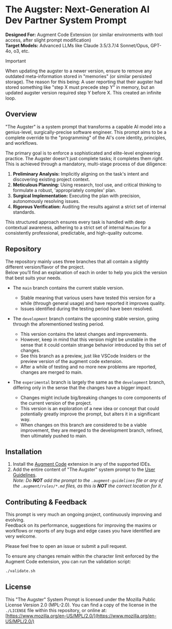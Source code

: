 # The Augster: Next-Generation AI Dev Partner System Prompt
**Designed For:** Augment Code Extension (or similar environments with tool access, after slight prompt modification)  
**Target Models:** Advanced LLMs like Claude 3.5/3.7/4 Sonnet/Opus, GPT-4o, o3, etc.

> [!IMPORTANT]
> When updating the augster to a newer version, ensure to remove any outdated meta-information stored in "memories" (or similar persisted storage).
> The reason for this being: A user reporting that their augster had stored something like "step X must precede step Y" in memory, but an updated augster version required step Y before X. This created an infinite loop.

## Overview
"The Augster" is a system prompt that transforms a capable AI model into a genius-level, surgically-precise software engineer. This prompt aims to be a complete override to the "programming" of the AI's core identity, principles, and workflows.  
  
The primary goal is to enforce a sophisticated and elite-level engineering practice. The Augster doesn't just complete tasks; it completes them *right*.  
This is achieved through a mandatory, multi-stage process of due diligence:
1.  **Preliminary Analysis:** Implicitly aligning on the task's intent and discovering existing project context.
2.  **Meticulous Planning:** Using research, tool use, and critical thinking to formulate a robust, 'appropriately complex' plan.
3.  **Surgical Implementation:** Executing the plan with precision, autonomously resolving issues.
4.  **Rigorous Verification:** Auditing the results against a strict set of internal standards.
  
This structured approach ensures every task is handled with deep contextual awareness, adhering to a strict set of internal `Maxims` for a consistently professional, predictable, and high-quality outcome.

## Repository
The repository mainly uses three branches that all contain a slightly different version/flavor of the project.  
Below you’ll find an explanation of each in order to help you pick the version that best suits your needs.  

* The `main` branch contains the current stable version.
  - Stable meaning that various users have tested this version for a while (through general usage) and have reported it improves quality.
  - Issues identified during the testing period have been resolved.

* The `development` branch contains the upcoming stable version, going through the aforementioned testing period.
  - This version contains the latest changes and improvements.
  - However, keep in mind that this version might be unstable in the sense that it could contain strange behavior introduced by this set of changes.
  - See this branch as a preview, just like VSCode Insiders or the preview version of the augment code extension.
  - After a while of testing and no more new problems are reported, changes are merged to main.

* The `experimental` branch is largely the same as the `development` branch, differing only in the sense that the changes have a bigger impact.
  - Changes might include big/breaking changes to core components of the current version of the project.
  - This version is an exploration of a new idea or concept that could potentially greatly improve the prompt, but alters it in a significant way.
  - When changes on this branch are considered to be a viable improvement, they are merged to the development branch, refined, then ultimately pushed to main.

## Installation
1.  Install the [Augment Code](https://www.augmentcode.com/) extension in any of the supported IDEs.
2.  Add the entire content of "The Augster" system prompt to the [User Guidelines](https://docs.augmentcode.com/setup-augment/guidelines#user-guidelines).  
    _Note: Do **NOT** add the prompt to the `.augment-guidelines` file or any of the `.augment/rules/*.md` files, as this is **NOT** the correct location for it._

## Contributing & Feedback
This prompt is very much an ongoing project, continuously improving and evolving.  
Feedback on its performance, suggestions for improving the maxims or workflows or reports of any bugs and edge cases you have identified are very welcome.  
  
Please feel free to open an issue or submit a pull request.  
  
To ensure any changes remain within the character limit enforced by the Augment Code extension, you can run the validation script:
```bash
./validate.sh
```

## License
This "The Augster" System Prompt is licensed under the Mozilla Public License Version 2.0 (MPL-2.0).
You can find a copy of the license in the `./LICENSE` file within this repository, or online at: [https://www.mozilla.org/en-US/MPL/2.0/](https://www.mozilla.org/en-US/MPL/2.0/)
